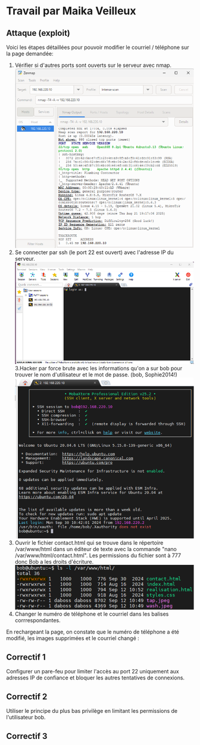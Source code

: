 # Travail par Maika Veilleux
## Attaque (exploit)
Voici les étapes détaillées pour pouvoir modifier le courriel / téléphone sur la page demandée:
1. Vérifier si d'autres ports sont ouverts sur le serveur avec nmap.
![nmap](nmap.png) <br>
2. Se connecter par ssh (le port 22 est ouvert) avec l'adresse IP du serveur.
![ssh](ssh.png) <br>
3.Hacker par force brute avec les informations qu'on a sur bob pour trouver le nom d'utilisateur et le mot de passe. (bob, Sophie2014!)
![login](login.png) <br>
4. Ouvrir le fichier contact.html qui se trouve dans le répertoire /var/www/html dans un éditeur de texte avec la commande "nano /var/www/html/contact.html". Les permissions du fichier sont à 777 donc Bob a les droits d'écriture.
![contact](contact.png)
5. Changer le numéro de téléphone et le courriel dans les balises corrrespondantes.

En rechargeant la page, on constate que le numéro de téléphone a été modifié, les images supprimées et le courriel changé :
## Correctif 1
Configurer un pare-feu pour limiter l'accès au port 22 uniquement aux adresses IP de confiance et bloquer les autres tentatives de connexions.
## Correctif 2
Utiliser le principe du plus bas privilège en limitant les permissions de l'utilisateur bob.
## Correctif 3

